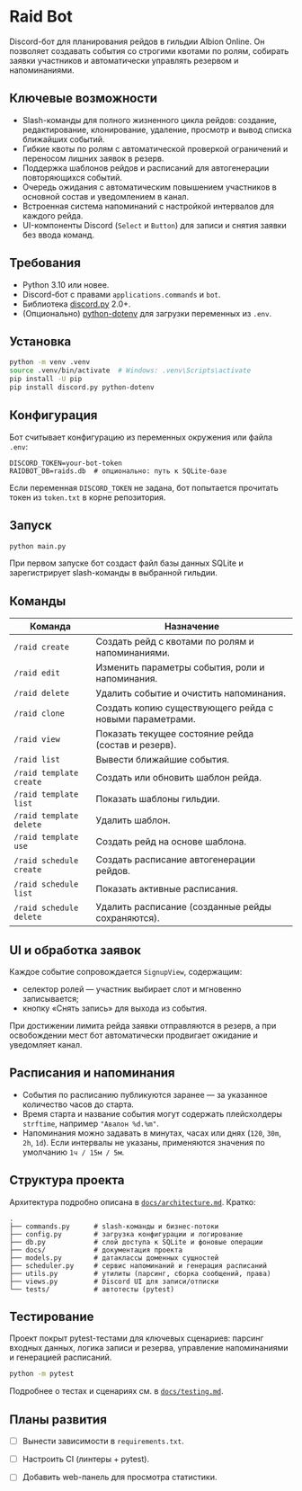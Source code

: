 # Raid Bot

Discord-бот для планирования рейдов в гильдии Albion Online. Он позволяет создавать события со строгими квотами по ролям, собирать заявки участников и автоматически управлять резервом и напоминаниями.

## Ключевые возможности

- Slash-команды для полного жизненного цикла рейдов: создание, редактирование, клонирование, удаление, просмотр и вывод списка ближайших событий.
- Гибкие квоты по ролям с автоматической проверкой ограничений и переносом лишних заявок в резерв.
- Поддержка шаблонов рейдов и расписаний для автогенерации повторяющихся событий.
- Очередь ожидания с автоматическим повышением участников в основной состав и уведомлением в канал.
- Встроенная система напоминаний с настройкой интервалов для каждого рейда.
- UI-компоненты Discord (`Select` и `Button`) для записи и снятия заявки без ввода команд.

## Требования

- Python 3.10 или новее.
- Discord-бот с правами `applications.commands` и `bot`.
- Библиотека [discord.py](https://discordpy.readthedocs.io/) 2.0+.
- (Опционально) [python-dotenv](https://pypi.org/project/python-dotenv/) для загрузки переменных из `.env`.

## Установка

```bash
python -m venv .venv
source .venv/bin/activate  # Windows: .venv\Scripts\activate
pip install -U pip
pip install discord.py python-dotenv
```

## Конфигурация

Бот считывает конфигурацию из переменных окружения или файла `.env`:

```env
DISCORD_TOKEN=your-bot-token
RAIDBOT_DB=raids.db  # опционально: путь к SQLite-базе
```

Если переменная `DISCORD_TOKEN` не задана, бот попытается прочитать токен из `token.txt` в корне репозитория.

## Запуск

```bash
python main.py
```

При первом запуске бот создаст файл базы данных SQLite и зарегистрирует slash-команды в выбранной гильдии.

## Команды

| Команда | Назначение |
| --- | --- |
| `/raid create` | Создать рейд с квотами по ролям и напоминаниями. |
| `/raid edit` | Изменить параметры события, роли и напоминания. |
| `/raid delete` | Удалить событие и очистить напоминания. |
| `/raid clone` | Создать копию существующего рейда с новыми параметрами. |
| `/raid view` | Показать текущее состояние рейда (состав и резерв). |
| `/raid list` | Вывести ближайшие события. |
| `/raid template create` | Создать или обновить шаблон рейда. |
| `/raid template list` | Показать шаблоны гильдии. |
| `/raid template delete` | Удалить шаблон. |
| `/raid template use` | Создать рейд на основе шаблона. |
| `/raid schedule create` | Создать расписание автогенерации рейдов. |
| `/raid schedule list` | Показать активные расписания. |
| `/raid schedule delete` | Удалить расписание (созданные рейды сохраняются). |

## UI и обработка заявок

Каждое событие сопровождается `SignupView`, содержащим:

- селектор ролей — участник выбирает слот и мгновенно записывается;
- кнопку «Снять запись» для выхода из события.

При достижении лимита рейда заявки отправляются в резерв, а при освобождении мест бот автоматически продвигает ожидание и уведомляет канал.

## Расписания и напоминания

- События по расписанию публикуются заранее — за указанное количество часов до старта.
- Время старта и название события могут содержать плейсхолдеры `strftime`, например `"Авалон %d.%m"`.
- Напоминания можно задавать в минутах, часах или днях (`120`, `30m`, `2h`, `1d`). Если интервалы не указаны, применяются значения по умолчанию `1ч / 15м / 5м`.

## Структура проекта

Архитектура подробно описана в [`docs/architecture.md`](docs/architecture.md). Кратко:

```
.
├── commands.py      # slash-команды и бизнес-потоки
├── config.py        # загрузка конфигурации и логирование
├── db.py            # слой доступа к SQLite и фоновые операции
├── docs/            # документация проекта
├── models.py        # датаклассы доменных сущностей
├── scheduler.py     # сервис напоминаний и генерация расписаний
├── utils.py         # утилиты (парсинг, сборка сообщений, права)
├── views.py         # Discord UI для записи/отписки
└── tests/           # автотесты (pytest)
```

## Тестирование

Проект покрыт pytest-тестами для ключевых сценариев: парсинг входных данных, логика записи и резерва, управление напоминаниями и генерацией расписаний.

```bash
python -m pytest
```

Подробнее о тестах и сценариях см. в [`docs/testing.md`](docs/testing.md).

## Планы развития

- [ ] Вынести зависимости в `requirements.txt`.
- [ ] Настроить CI (линтеры + pytest).
- [ ] Добавить web-панель для просмотра статистики.

